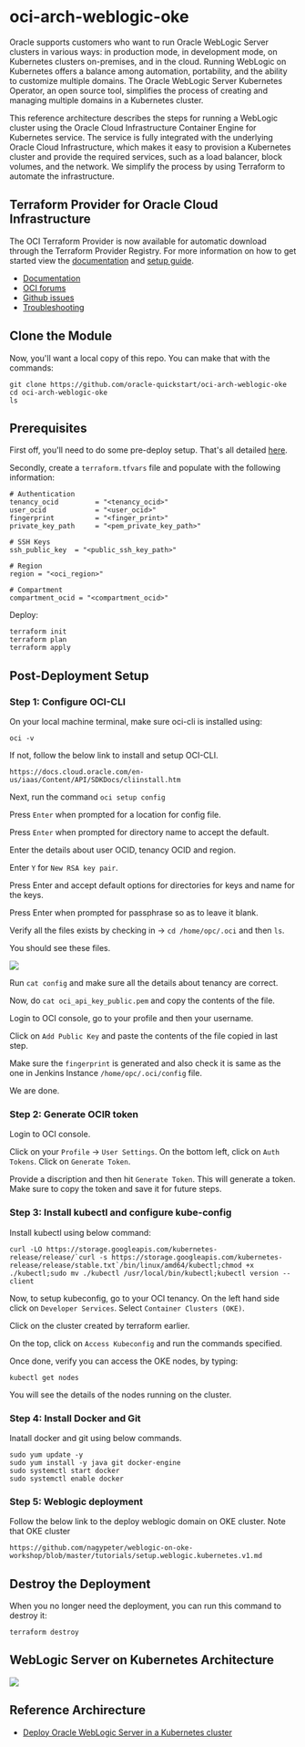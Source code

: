 # oci-arch-weblogic-oke

Oracle supports customers who want to run Oracle WebLogic Server clusters in various ways: in production mode, in development mode, on Kubernetes clusters on-premises, and in the cloud. Running WebLogic on Kubernetes offers a balance among automation, portability, and the ability to customize multiple domains. The Oracle WebLogic Server Kubernetes Operator, an open source tool, simplifies the process of creating and managing multiple domains in a Kubernetes cluster.

This reference architecture describes the steps for running a WebLogic cluster using the Oracle Cloud Infrastructure Container Engine for Kubernetes service. The service is fully integrated with the underlying Oracle Cloud Infrastructure, which makes it easy to provision a Kubernetes cluster and provide the required services, such as a load balancer, block volumes, and the network. We simplify the process by using Terraform to automate the infrastructure.

## Terraform Provider for Oracle Cloud Infrastructure
The OCI Terraform Provider is now available for automatic download through the Terraform Provider Registry. 
For more information on how to get started view the [documentation](https://www.terraform.io/docs/providers/oci/index.html) 
and [setup guide](https://www.terraform.io/docs/providers/oci/guides/version-3-upgrade.html).

* [Documentation](https://www.terraform.io/docs/providers/oci/index.html)
* [OCI forums](https://cloudcustomerconnect.oracle.com/resources/9c8fa8f96f/summary)
* [Github issues](https://github.com/terraform-providers/terraform-provider-oci/issues)
* [Troubleshooting](https://www.terraform.io/docs/providers/oci/guides/guides/troubleshooting.html)

## Clone the Module
Now, you'll want a local copy of this repo. You can make that with the commands:

    git clone https://github.com/oracle-quickstart/oci-arch-weblogic-oke
    cd oci-arch-weblogic-oke
    ls

## Prerequisites
First off, you'll need to do some pre-deploy setup.  That's all detailed [here](https://github.com/cloud-partners/oci-prerequisites).

Secondly, create a `terraform.tfvars` file and populate with the following information:

```
# Authentication
tenancy_ocid         = "<tenancy_ocid>"
user_ocid            = "<user_ocid>"
fingerprint          = "<finger_print>"
private_key_path     = "<pem_private_key_path>"

# SSH Keys
ssh_public_key  = "<public_ssh_key_path>"

# Region
region = "<oci_region>"

# Compartment
compartment_ocid = "<compartment_ocid>"

````

Deploy:

    terraform init
    terraform plan
    terraform apply


## Post-Deployment Setup

### Step 1: Configure OCI-CLI

On your local machine terminal, make sure oci-cli is installed using: 

`oci -v`

If not, follow the below link to install and setup OCI-CLI.

`https://docs.cloud.oracle.com/en-us/iaas/Content/API/SDKDocs/cliinstall.htm`

Next, run the command `oci setup config`

Press `Enter` when prompted for a location for config file.

Press `Enter` when prompted for directory name to accept the default.

Enter the details about user OCID, tenancy OCID and region.

Enter `Y` for `New RSA key pair`. 

Press Enter and accept default options for directories for keys and name for the keys. 

Press Enter when prompted for passphrase so as to leave it blank.

Verify all the files exists by checking in -> `cd /home/opc/.oci` and then `ls`.

You should see these files.

![](./images/1.png)

Run `cat config` and make sure all the details about tenancy are correct.

Now, do `cat oci_api_key_public.pem` and copy the contents of the file. 

Login to OCI console, go to your profile and then your username. 

Click on `Add Public Key` and paste the contents of the file copied in last step. 

Make sure the `fingerprint` is generated and also check it is same as the one in Jenkins Instance `/home/opc/.oci/config` file. 

We are done.

### Step 2: Generate OCIR token

Login to OCI console.

Click on your `Profile` -> `User Settings`. On the bottom left, click on `Auth Tokens`. Click on `Generate Token`.

Provide a discription and then hit `Generate Token`. This will generate a token. Make sure to copy the token and save it for future steps.

### Step 3: Install kubectl and configure kube-config

Install kubectl using below command:

````
curl -LO https://storage.googleapis.com/kubernetes-release/release/`curl -s https://storage.googleapis.com/kubernetes-release/release/stable.txt`/bin/linux/amd64/kubectl;chmod +x ./kubectl;sudo mv ./kubectl /usr/local/bin/kubectl;kubectl version --client
````

Now, to setup kubeconfig, go to your OCI tenancy. On the left hand side click on `Developer Services`. Select `Container Clusters (OKE)`. 
 
Click on the cluster created by terraform earlier.

On the top, click on `Access Kubeconfig` and run the commands specified.

Once done, verify you can access the OKE nodes, by typing:

`kubectl get nodes`

You will see the details of the nodes running on the cluster.

### Step 4: Install Docker and Git

Inatall docker and git using below commands.

````
sudo yum update -y
sudo yum install -y java git docker-engine
sudo systemctl start docker
sudo systemctl enable docker
````

### Step 5: Weblogic deployment

Follow the below link to the deploy weblogic domain on OKE cluster. Note that OKE cluster

`https://github.com/nagypeter/weblogic-on-oke-workshop/blob/master/tutorials/setup.weblogic.kubernetes.v1.md`

## Destroy the Deployment
When you no longer need the deployment, you can run this command to destroy it:

    terraform destroy

## WebLogic Server on Kubernetes Architecture

![](./images/weblogic-oke.png)


## Reference Archirecture

- [Deploy Oracle WebLogic Server in a Kubernetes cluster](https://docs.oracle.com/en/solutions/deploy-wls-on-oke/index.html)
